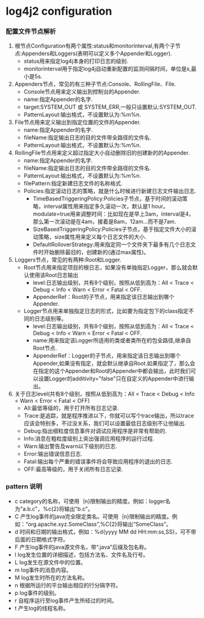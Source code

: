 # log4j2 configuration

### 配置文件节点解析　　　　
  1. 根节点Configuration有两个属性:status和monitorinterval,有两个子节点:Appenders和Loggers(表明可以定义多个Appender和Logger).
     - status用来指定log4j本身的打印日志的级别.
     - monitorinterval用于指定log4j自动重新配置的监测间隔时间，单位是s,最小是5s.
  2. Appenders节点，常见的有三种子节点:Console、RollingFile、File.
     - Console节点用来定义输出到控制台的Appender.
     - name:指定Appender的名字.
     - target:SYSTEM_OUT 或 SYSTEM_ERR,一般只设置默认:SYSTEM_OUT.
     - PatternLayout:输出格式，不设置默认为:%m%n.
  3. File节点用来定义输出到指定位置的文件的Appender.
      - name:指定Appender的名字.
      - fileName:指定输出日志的目的文件带全路径的文件名.
      - PatternLayout:输出格式，不设置默认为:%m%n.
  4. RollingFile节点用来定义超过指定大小自动删除旧的创建新的的Appender.
      - name:指定Appender的名字.
      - fileName:指定输出日志的目的文件带全路径的文件名.
      - PatternLayout:输出格式，不设置默认为:%m%n.
      - filePattern:指定新建日志文件的名称格式.
      - Policies:指定滚动日志的策略，就是什么时候进行新建日志文件输出日志.
          - TimeBasedTriggeringPolicy:Policies子节点，基于时间的滚动策略，interval属性用来指定多久滚动一次，默认是1 hour。modulate=true用来调整时间：比如现在是早上3am，interval是4，那么第一次滚动是在4am，接着是8am，12am...而不是7am.
          - SizeBasedTriggeringPolicy:Policies子节点，基于指定文件大小的滚动策略，size属性用来定义每个日志文件的大小.
          - DefaultRolloverStrategy:用来指定同一个文件夹下最多有几个日志文件时开始删除最旧的，创建新的(通过max属性)。
  5. Loggers节点，常见的有两种:Root和Logger.
      - Root节点用来指定项目的根日志，如果没有单独指定Logger，那么就会默认使用该Root日志输出
         - level:日志输出级别，共有8个级别，按照从低到高为：All < Trace < Debug < Info < Warn < Error < Fatal < OFF.
         - AppenderRef：Root的子节点，用来指定该日志输出到哪个Appender.
      - Logger节点用来单独指定日志的形式，比如要为指定包下的class指定不同的日志级别等。
         - level:日志输出级别，共有8个级别，按照从低到高为：All < Trace < Debug < Info < Warn < Error < Fatal < OFF.
         - name:用来指定该Logger所适用的类或者类所在的包全路径,继承自Root节点.
         - AppenderRef：Logger的子节点，用来指定该日志输出到哪个Appender,如果没有指定，就会默认继承自Root.如果指定了，那么会在指定的这个Appender和Root的Appender中都会输出，此时我们可以设置Logger的additivity="false"只在自定义的Appender中进行输出。
  6. 关于日志level(共有8个级别，按照从低到高为：All < Trace < Debug < Info < Warn < Error < Fatal < OFF)
        - All:最低等级的，用于打开所有日志记录.
        - Trace:是追踪，就是程序推进以下，你就可以写个trace输出，所以trace应该会特别多，不过没关系，我们可以设置最低日志级别不让他输出.
        - Debug:指出细粒度信息事件对调试应用程序是非常有帮助的.
        - Info:消息在粗粒度级别上突出强调应用程序的运行过程.
        - Warn:输出警告及warn以下级别的日志.
        - Error:输出错误信息日志.
        - Fatal:输出每个严重的错误事件将会导致应用程序的退出的日志.
        - OFF:最高等级的，用于关闭所有日志记录.
        
        
### pattern 说明
  - c  category的名称，可使用｛n}限制输出的精度。例如：logger名为"a.b.c"，%c{2}将输出"b.c"。 
  - C  产生log事件的java完全限定类名。可使用｛n}限制输出的精度。例如：“org.apache.xyz.SomeClass”,%C{2}将输出“SomeClass”。 
  - d  时间和日期的输出格式，例如：%d{yyyy MM dd HH:mm:ss,SS}，可不带后面的日期格式字符。 
  - F  产生log事件的java源文件名，带“.java”后缀及包名称。 
  - l  log发生位置的详细描述，包括方法名、文件名及行号。 
  - L  log发生在源文件中的位置。 
  - m  log事件的消息内容。 
  - M  log发生时所在的方法名称。 
  - n  根据所运行的平台输出相应的行分隔字符。 
  - p  log事件的级别。 
  - r  自程序运行至log事件产生所经过的时间。 
  - t  产生log的线程名称。 